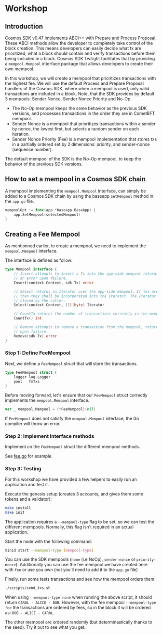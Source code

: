 # Workshop

## Introduction

Cosmos SDK v0.47 implements ABCI++ with [Prepare and Process Proposal](https://docs.cometbft.com/v0.37/spec/abci/abci++_basic_concepts.html).
These ABCI methods allow the developer to completely take control of the block creation.
This means developers can easily decide what tx are prioritized, what a block should contain and verify transactions before them being included in a block. Cosmos SDK Twilight facilitates that by providing a `mempool.Mempool` interface package that allows developers to create their own mempool.

In this workshop, we will create a mempool that prioritizes transactions with the highest fee.
We will use the default Process and Prepare Proposal handlers of the Cosmos SDK, where when a mempool is used, only valid transactions are included in a block.
Note, that the SDK provides by default 3 mempools: Sender Nonce, Sender Nonce Priority and No-Op.

* The No-Op mempool keeps the same behavior as the previous SDK versions, and processes transactions in the order they are in CometBFT mempool.
* Sender Nonce is a mempool that prioritizes transactions within a sender by nonce, the lowest first, but selects a random sender on each iteration.
* Sender Nonce Priority (Fee) is a mempool implementation that stores txs in a partially ordered set by 2 dimensions: priority, and sender-nonce (sequence number).

The default mempool of the SDK is the No-Op mempool, to keep the behavior of the previous SDK versions.

## How to set a mempool in a Cosmos SDK chain

A mempool implementing the `mempool.Mempool` interface, can simply be added to a Cosmos SDK chain by using the baseapp `SetMempool` method in the `app.go` file.

```go
mempoolOpt := func(app *baseapp.BaseApp) {
	app.SetMempool(selectedMempool)
}
```

## Creating a Fee Mempool

As mentionned earlier, to create a mempool, we need to implement the `mempool.Mempool` interface.

The interface is defined as follow:

```go
type Mempool interface {
	// Insert attempts to insert a Tx into the app-side mempool returning
	// an error upon failure.
	Insert(context.Context, sdk.Tx) error

	// Select returns an Iterator over the app-side mempool. If txs are specified,
	// then they shall be incorporated into the Iterator. The Iterator must
	// closed by the caller.
	Select(context.Context, [][]byte) Iterator

	// CountTx returns the number of transactions currently in the mempool.
	CountTx() int

	// Remove attempts to remove a transaction from the mempool, returning an error
	// upon failure.
	Remove(sdk.Tx) error
}
```

### Step 1: Define FeeMempool

Next, we define a `FeeMempool` struct that will store the transactions.

```go
type FeeMempool struct {
	logger log.Logger
	pool   fmTxs
}
```

Before moving forward, let's ensure that our `FeeMempool` struct correctly implements the `mempool.Mempool` interface.

```go
var _ mempool.Mempool = (*FeeMempool)(nil)
```

If `FeeMempool` does not satisfy the `mempool.Mempool` interface, the Go compiler will throw an error.


### Step 2: Implement interface methods

Implement on the `FeeMempool` struct the different mempool methods.

See [fee.go](./mempool/fee.go) for example.

### Step 3: Testing

For this workshop we have provided a few helpers to easily run an application and test it.

Execute the genesis setup (creates 3 accounts, and gives them some tokens and a validator):

```bash
make install
make init
```

The application requires a `--mempool-type` flag to be set, so we can test the different mempools.
Normally, this flag isn't required in an actual application.

Start the node with the following command:

```bash
minid start --mempool-type [mempool-type]
```

You can use the SDK mempools (`none` (i.e NoOp), `sender-nonce` or `priority-nonce`).
Additionally you can use the fee mempool we have created here with `fee` or use you own (not you'll need to add it to the `app.go` file)

Finally, run some tests transactions and see how the mempool orders them.

```bash
./scripts/send_txs.sh
```

When using `--mempool-type none` when running the above script, it should return `CAROL - ALICE - BOB`.
However, with the fee mempool `--mempool-type fee` the transactions are ordered by fees, so in the block it will be ordered as: `BOB - ALICE - CAROL`.

The other mempool are ordered randomly (but determinastically thanks to the seed). Try it out to see what you get.
